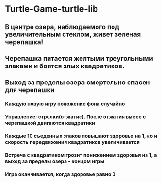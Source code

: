 # Turtle-Game-turtle-lib
## В центре озера, наблюдаемого под увеличительным стеклом, живет зеленая черепашка!
## Черепашка питается желтыми треугольными злаками и боится злых квадратиков.
## Выход за пределы озера смертельно опасен для черепашки
### Каждую новую игру положение фона случайно
### Управление: стрелки(отжатие). После отжатия вмесе с черепашкой двигаются квадратики
### Каждые 10 съеденных злаков повышают здоровье на 1, но и скорость передвижения квадратиков увеличивается
### Встреча с квадратиком грозит понижением здоровья на 1, а выход за пределы озера - концом игры
### Игра оканчивается, когда здоровье равно 0
